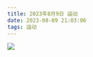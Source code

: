 ```yaml
---
title: 2023年8月9日 运动
date: 2023-08-09 21:03:06
tags: 运动
---
```


<link rel="stylesheet" href="/../css/images.css">
<!-- more -->
<img class="exercise" src="/../images/exercise/2023-08-09.jpg"></img>
